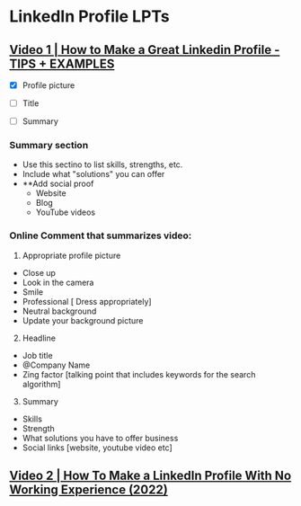 # LinkedIn Profile LPTs

## [Video 1 | How to Make a Great Linkedin Profile - TIPS + EXAMPLES](https://www.youtube.com/watch?v=zd4ALKv8Das)

- [x] Profile picture
- [ ] Title
- [ ] Summary


### Summary section
- Use this sectino to list skills, strengths, etc. 
- Include what "solutions" you can offer 
- **Add social proof   
  - Website
  - Blog
  - YouTube videos 

### Online Comment that summarizes video: 
1. Appropriate profile picture 
- Close up
- Look in the camera
- Smile
- Professional [ Dress appropriately]
- Neutral background
- Update your background picture

2. Headline
- Job title 
- @Company Name
- Zing factor [talking point that includes keywords for the search algorithm]

3. Summary
- Skills
- Strength 
- What solutions you have to offer business
- Social links [website, youtube video etc]


## [Video 2 | How To Make a LinkedIn Profile With No Working Experience (2022)](https://www.youtube.com/watch?v=wYtlRgECrWE&t=186s)
